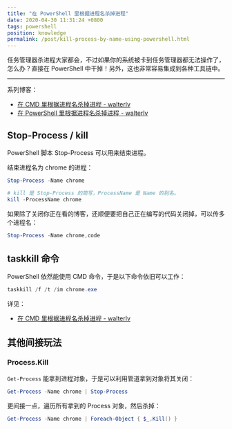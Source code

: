 ```yaml
---
title: "在 PowerShell 里根据进程名杀掉进程"
date: 2020-04-30 11:31:24 +0800
tags: powershell
position: knowledge
permalink: /post/kill-process-by-name-using-powershell.html
---
```


任务管理器杀进程大家都会，不过如果你的系统被卡到任务管理器都无法操作了，怎么办？直接在 PowerShell 中干掉！另外，这也非常容易集成到各种工具链中。

---

系列博客：

- [在 CMD 里根据进程名杀掉进程 - walterlv](/post/process-by-name-using-cmd)
- [在 PowerShell 里根据进程名杀掉进程 - walterlv](/post/process-by-name-using-powershell)

<div id="toc"></div>

## Stop-Process / kill

PowerShell 脚本 Stop-Process 可以用来结束进程。

结束进程名为 chrome 的进程：

```powershell
Stop-Process -Name chrome
```

```powershell
# kill 是 Stop-Process 的简写，ProcessName 是 Name 的别名。
kill -ProcessName chrome
```

如果除了关闭你正在看的博客，还顺便要把自己正在编写的代码关闭掉，可以传多个进程名：

```powershell
Stop-Process -Name chrome,code
```

## taskkill 命令

PowerShell 依然能使用 CMD 命令，于是以下命令依旧可以工作：

```powershell
taskkill /f /t /im chrome.exe
```

详见：

- [在 CMD 里根据进程名杀掉进程 - walterlv](/post/process-by-name-using-cmd)

## 其他间接玩法

### Process.Kill

`Get-Process` 能拿到进程对象，于是可以利用管道拿到对象将其关闭：

```powershell
Get-Process -Name chrome | Stop-Process
```

更间接一点，遍历所有拿到的 Process 对象，然后杀掉：

```powershell
Get-Process -Name chrome | Foreach-Object { $_.Kill() }
```


